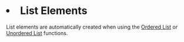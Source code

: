 # <li> List Elements

List elements are automatically created when using the [Ordered List](html_ol.md) or [Unordered List](html_ul.md) functions.